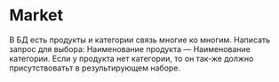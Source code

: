# Market
В БД есть продукты и категории связь многие ко многим. Написать запрос для выбора: Наименование продукта — Наименование категории. Если у продукта нет категории, то он так-же должно присутствоватьт в результирующем наборе.

